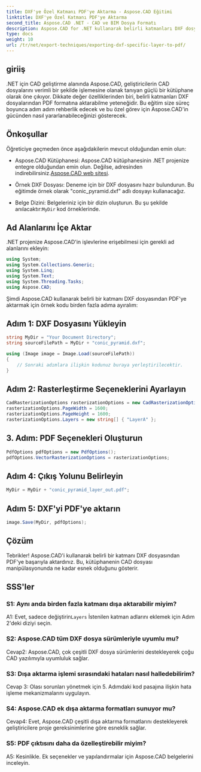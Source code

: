 ```yaml
---
title: DXF'ye Özel Katmanı PDF'ye Aktarma - Aspose.CAD Eğitimi
linktitle: DXF'ye Özel Katmanı PDF'ye Aktarma
second_title: Aspose.CAD .NET - CAD ve BIM Dosya Formatı
description: Aspose.CAD for .NET kullanarak belirli katmanları DXF dosyalarından PDF'ye nasıl aktaracağınızı öğrenin. Sorunsuz entegrasyon için bu adım adım kılavuzu izleyin.
type: docs
weight: 10
url: /tr/net/export-techniques/exporting-dxf-specific-layer-to-pdf/
---
```

## giriiş

.NET için CAD geliştirme alanında Aspose.CAD, geliştiricilerin CAD dosyalarını verimli bir şekilde işlemesine olanak tanıyan güçlü bir kütüphane olarak öne çıkıyor. Dikkate değer özelliklerinden biri, belirli katmanları DXF dosyalarından PDF formatına aktarabilme yeteneğidir. Bu eğitim size süreç boyunca adım adım rehberlik edecek ve bu özel görev için Aspose.CAD'in gücünden nasıl yararlanabileceğinizi gösterecek.

## Önkoşullar

Öğreticiye geçmeden önce aşağıdakilerin mevcut olduğundan emin olun:

-  Aspose.CAD Kütüphanesi: Aspose.CAD kütüphanesinin .NET projenize entegre olduğundan emin olun. Değilse, adresinden indirebilirsiniz.[Aspose.CAD web sitesi](https://releases.aspose.com/cad/net/).

- Örnek DXF Dosyası: Deneme için bir DXF dosyasını hazır bulundurun. Bu eğitimde örnek olarak "conic_pyramid.dxf" adlı dosyayı kullanacağız.

-  Belge Dizini: Belgeleriniz için bir dizin oluşturun. Bu şu şekilde anılacaktır:`MyDir` kod örneklerinde.

## Ad Alanlarını İçe Aktar

.NET projenize Aspose.CAD'in işlevlerine erişebilmesi için gerekli ad alanlarını ekleyin:

```csharp
using System;
using System.Collections.Generic;
using System.Linq;
using System.Text;
using System.Threading.Tasks;
using Aspose.CAD;
```

Şimdi Aspose.CAD kullanarak belirli bir katmanı DXF dosyasından PDF'ye aktarmak için örnek kodu birden fazla adıma ayıralım:

## Adım 1: DXF Dosyasını Yükleyin

```csharp
string MyDir = "Your Document Directory";
string sourceFilePath = MyDir + "conic_pyramid.dxf";

using (Image image = Image.Load(sourceFilePath))
{
    // Sonraki adımlara ilişkin kodunuz buraya yerleştirilecektir.
}
```

## Adım 2: Rasterleştirme Seçeneklerini Ayarlayın

```csharp
CadRasterizationOptions rasterizationOptions = new CadRasterizationOptions();
rasterizationOptions.PageWidth = 1600;
rasterizationOptions.PageHeight = 1600;
rasterizationOptions.Layers = new string[] { "LayerA" };
```

## 3. Adım: PDF Seçenekleri Oluşturun

```csharp
PdfOptions pdfOptions = new PdfOptions();
pdfOptions.VectorRasterizationOptions = rasterizationOptions;
```

## Adım 4: Çıkış Yolunu Belirleyin

```csharp
MyDir = MyDir + "conic_pyramid_layer_out.pdf";
```

## Adım 5: DXF'yi PDF'ye aktarın

```csharp
image.Save(MyDir, pdfOptions);
```

## Çözüm

Tebrikler! Aspose.CAD'i kullanarak belirli bir katmanı DXF dosyasından PDF'ye başarıyla aktardınız. Bu, kütüphanenin CAD dosyası manipülasyonunda ne kadar esnek olduğunu gösterir.

## SSS'ler

### S1: Aynı anda birden fazla katmanı dışa aktarabilir miyim?

 A1: Evet, sadece değiştirin`Layers` İstenilen katman adlarını eklemek için Adım 2'deki diziyi seçin.

### S2: Aspose.CAD tüm DXF dosya sürümleriyle uyumlu mu?

Cevap2: Aspose.CAD, çok çeşitli DXF dosya sürümlerini destekleyerek çoğu CAD yazılımıyla uyumluluk sağlar.

### S3: Dışa aktarma işlemi sırasındaki hataları nasıl halledebilirim?

Cevap 3: Olası sorunları yönetmek için 5. Adımdaki kod pasajına ilişkin hata işleme mekanizmalarını uygulayın.

### S4: Aspose.CAD ek dışa aktarma formatları sunuyor mu?

Cevap4: Evet, Aspose.CAD çeşitli dışa aktarma formatlarını destekleyerek geliştiricilere proje gereksinimlerine göre esneklik sağlar.

### S5: PDF çıktısını daha da özelleştirebilir miyim?

A5: Kesinlikle. Ek seçenekler ve yapılandırmalar için Aspose.CAD belgelerini inceleyin.
